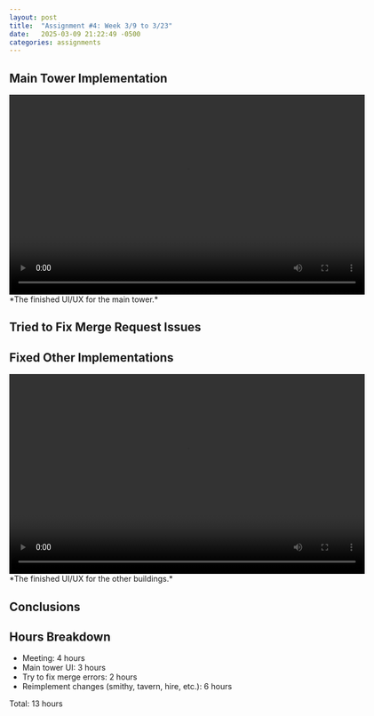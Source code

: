 ```yaml
---
layout: post
title:  "Assignment #4: Week 3/9 to 3/23"
date:   2025-03-09 21:22:49 -0500
categories: assignments
---
```


## Main Tower Implementation

<video width="640" height="360" controls>
  <source src="{{ 'assets/hw4/main-tower-done.mp4' | relative_url }}" type="video/mp4">
  Your browser does not support the video tag.
</video>
*The finished UI/UX for the main tower.*

## Tried to Fix Merge Request Issues

## Fixed Other Implementations

<video width="640" height="360" controls>
  <source src="{{ 'assets/hw4/smithy-tavern-done.mp4' | relative_url }}" type="video/mp4">
  Your browser does not support the video tag.
</video>
*The finished UI/UX for the other buildings.*

## Conclusions

## Hours Breakdown
- Meeting: 4 hours
- Main tower UI: 3 hours
- Try to fix merge errors: 2 hours
- Reimplement changes (smithy, tavern, hire, etc.): 6 hours

Total: 13 hours